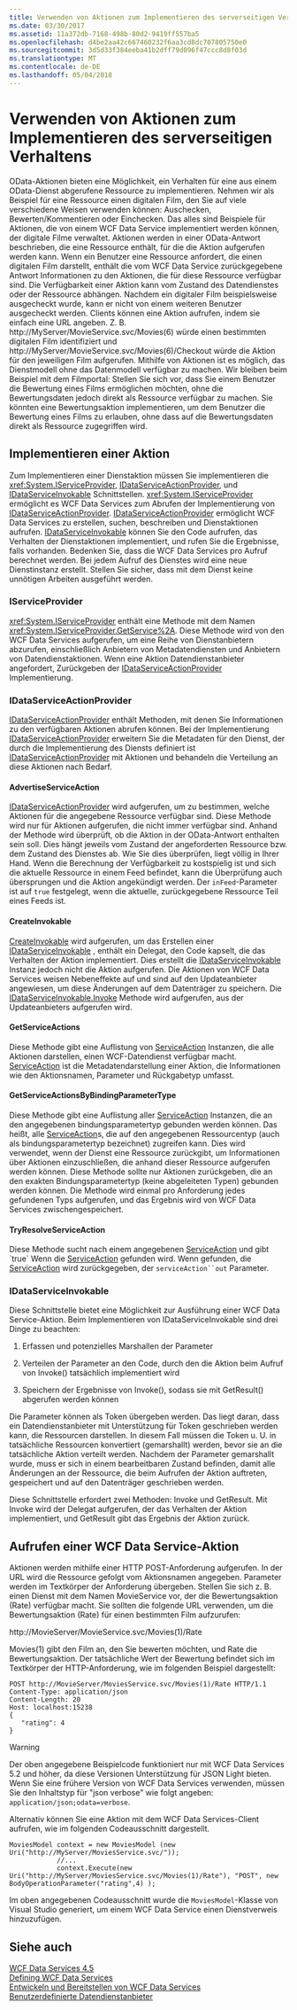 ```yaml
---
title: Verwenden von Aktionen zum Implementieren des serverseitigen Verhaltens
ms.date: 03/30/2017
ms.assetid: 11a372db-7168-498b-80d2-9419ff557ba5
ms.openlocfilehash: d4be2aa42c667460232f6aa3cd8dc707805750e0
ms.sourcegitcommit: 3d5d33f384eeba41b2dff79d096f47ccc8d8f03d
ms.translationtype: MT
ms.contentlocale: de-DE
ms.lasthandoff: 05/04/2018
---
```

# <a name="using-actions-to-implement-server-side-behavior"></a>Verwenden von Aktionen zum Implementieren des serverseitigen Verhaltens
OData-Aktionen bieten eine Möglichkeit, ein Verhalten für eine aus einem OData-Dienst abgerufene Ressource zu implementieren.  Nehmen wir als Beispiel für eine Ressource einen digitalen Film, den Sie auf viele verschiedene Weisen verwenden können: Auschecken, Bewerten/Kommentieren oder Einchecken. Das alles sind Beispiele für Aktionen, die von einem WCF Data Service implementiert werden können, der digitale Filme verwaltet. Aktionen werden in einer OData-Antwort beschrieben, die eine Ressource enthält, für die die Aktion aufgerufen werden kann. Wenn ein Benutzer eine Ressource anfordert, die einen digitalen Film darstellt, enthält die vom WCF Data Service zurückgegebene Antwort Informationen zu den Aktionen, die für diese Ressource verfügbar sind. Die Verfügbarkeit einer Aktion kann vom Zustand des Datendienstes oder der Ressource abhängen. Nachdem ein digitaler Film beispielsweise ausgecheckt wurde, kann er nicht von einem weiteren Benutzer ausgecheckt werden. Clients können eine Aktion aufrufen, indem sie einfach eine URL angeben. Z. B. http://MyServer/MovieService.svc/Movies(6) würde einen bestimmten digitalen Film identifiziert und http://MyServer/MovieService.svc/Movies(6)/Checkout würde die Aktion für den jeweiligen Film aufgerufen. Mithilfe von Aktionen ist es möglich, das Dienstmodell ohne das Datenmodell verfügbar zu machen. Wir bleiben beim Beispiel mit dem Filmportal: Stellen Sie sich vor, dass Sie einem Benutzer die Bewertung eines Films ermöglichen möchten, ohne die Bewertungsdaten jedoch direkt als Ressource verfügbar zu machen. Sie könnten eine Bewertungsaktion implementieren, um dem Benutzer die Bewertung eines Films zu erlauben, ohne dass auf die Bewertungsdaten direkt als Ressource zugegriffen wird.  
  
## <a name="implementing-an-action"></a>Implementieren einer Aktion  
 Zum Implementieren einer Dienstaktion müssen Sie implementieren die <xref:System.IServiceProvider>, [IDataServiceActionProvider](https://msdn.microsoft.com/library/system.data.services.providers.idataserviceactionprovider(v=vs.113).aspx), und [IDataServiceInvokable](https://msdn.microsoft.com/library/system.data.services.providers.idataserviceinvokable(v=vs.113).aspx) Schnittstellen. <xref:System.IServiceProvider> ermöglicht es WCF Data Services zum Abrufen der Implementierung von [IDataServiceActionProvider](https://msdn.microsoft.com/library/system.data.services.providers.idataserviceactionprovider(v=vs.113).aspx). [IDataServiceActionProvider](https://msdn.microsoft.com/library/system.data.services.providers.idataserviceactionprovider(v=vs.113).aspx) ermöglicht WCF Data Services zu erstellen, suchen, beschreiben und Dienstaktionen aufrufen. [IDataServiceInvokable](https://msdn.microsoft.com/library/system.data.services.providers.idataserviceinvokable(v=vs.113).aspx) können Sie den Code aufrufen, das Verhalten der Dienstaktionen implementiert, und rufen Sie die Ergebnisse, falls vorhanden. Bedenken Sie, dass die WCF Data Services pro Aufruf berechnet werden. Bei jedem Aufruf des Dienstes wird eine neue Dienstinstanz erstellt.  Stellen Sie sicher, dass mit dem Dienst keine unnötigen Arbeiten ausgeführt werden.  
  
### <a name="iserviceprovider"></a>IServiceProvider  
 <xref:System.IServiceProvider> enthält eine Methode mit dem Namen <xref:System.IServiceProvider.GetService%2A>. Diese Methode wird von den WCF Data Services aufgerufen, um eine Reihe von Dienstanbietern abzurufen, einschließlich Anbietern von Metadatendiensten und Anbietern von Datendienstaktionen. Wenn eine Aktion Datendienstanbieter angefordert, Zurückgeben der [IDataServiceActionProvider](https://msdn.microsoft.com/library/system.data.services.providers.idataserviceactionprovider(v=vs.113).aspx) Implementierung.  
  
### <a name="idataserviceactionprovider"></a>IDataServiceActionProvider  
 [IDataServiceActionProvider](https://msdn.microsoft.com/library/system.data.services.providers.idataserviceactionprovider(v=vs.113).aspx) enthält Methoden, mit denen Sie Informationen zu den verfügbaren Aktionen abrufen können. Bei der Implementierung [IDataServiceActionProvider](https://msdn.microsoft.com/library/system.data.services.providers.idataserviceactionprovider(v=vs.113).aspx) erweitern Sie die Metadaten für den Dienst, der durch die Implementierung des Diensts definiert ist [IDataServiceActionProvider](https://msdn.microsoft.com/library/system.data.services.providers.idataserviceactionprovider(v=vs.113).aspx) mit Aktionen und behandeln die Verteilung an diese Aktionen nach Bedarf.  
  
#### <a name="advertiseserviceaction"></a>AdvertiseServiceAction  
 [IDataServiceActionProvider](https://msdn.microsoft.com/library/system.data.services.providers.idataserviceactionprovider.advertiseserviceaction(v=vs.113).aspx) wird aufgerufen, um zu bestimmen, welche Aktionen für die angegebene Ressource verfügbar sind. Diese Methode wird nur für Aktionen aufgerufen, die nicht immer verfügbar sind. Anhand der Methode wird überprüft, ob die Aktion in der OData-Antwort enthalten sein soll. Dies hängt jeweils vom Zustand der angeforderten Ressource bzw. dem Zustand des Dienstes ab. Wie Sie dies überprüfen, liegt völlig in Ihrer Hand. Wenn die Berechnung der Verfügbarkeit zu kostspielig ist und sich die aktuelle Ressource in einem Feed befindet, kann die Überprüfung auch übersprungen und die Aktion angekündigt werden. Der `inFeed`-Parameter ist auf `true` festgelegt, wenn die aktuelle, zurückgegebene Ressource Teil eines Feeds ist.  
  
#### <a name="createinvokable"></a>CreateInvokable  
 [CreateInvokable](https://msdn.microsoft.com/library/system.data.services.providers.idataserviceactionprovider.createinvokable(v=vs.113).aspx) wird aufgerufen, um das Erstellen einer [IDataServiceInvokable](https://msdn.microsoft.com/library/system.data.services.providers.idataserviceinvokable(v=vs.113).aspx) , enthält ein Delegat, den Code kapselt, die das Verhalten der Aktion implementiert. Dies erstellt die [IDataServiceInvokable](https://msdn.microsoft.com/library/system.data.services.providers.idataserviceinvokable(v=vs.113).aspx) Instanz jedoch nicht die Aktion aufgerufen. Die Aktionen von WCF Data Services weisen Nebeneffekte auf und sind auf den Updateanbieter angewiesen, um diese Änderungen auf dem Datenträger zu speichern. Die [IDataServiceInvokable.Invoke](https://msdn.microsoft.com/library/system.data.services.providers.idataserviceinvokable.invoke(v=vs.113).aspx) Methode wird aufgerufen, aus der Updateanbieters aufgerufen wird.  
  
#### <a name="getserviceactions"></a>GetServiceActions  
 Diese Methode gibt eine Auflistung von [ServiceAction](https://msdn.microsoft.com/library/system.data.services.providers.serviceaction(v=vs.113).aspx) Instanzen, die alle Aktionen darstellen, einen WCF-Datendienst verfügbar macht. [ServiceAction](https://msdn.microsoft.com/library/system.data.services.providers.serviceaction(v=vs.113).aspx) ist die Metadatendarstellung einer Aktion, die Informationen wie den Aktionsnamen, Parameter und Rückgabetyp umfasst.  
  
#### <a name="getserviceactionsbybindingparametertype"></a>GetServiceActionsByBindingParameterType  
 Diese Methode gibt eine Auflistung aller [ServiceAction](https://msdn.microsoft.com/library/system.data.services.providers.serviceaction(v=vs.113).aspx) Instanzen, die an den angegebenen bindungsparametertyp gebunden werden können. Das heißt, alle [ServiceAction](https://msdn.microsoft.com/library/system.data.services.providers.serviceaction(v=vs.113).aspx)s, die auf den angegebenen Ressourcentyp (auch als bindungsparametertyp bezeichnet) zugreifen kann. Dies wird verwendet, wenn der Dienst eine Ressource zurückgibt, um Informationen über Aktionen einzuschließen, die anhand dieser Ressource aufgerufen werden können. Diese Methode sollte nur Aktionen zurückgeben, die an den exakten Bindungsparametertyp (keine abgeleiteten Typen) gebunden werden können. Die Methode wird einmal pro Anforderung jedes gefundenen Typs aufgerufen, und das Ergebnis wird von WCF Data Services zwischengespeichert.  
  
#### <a name="tryresolveserviceaction"></a>TryResolveServiceAction  
 Diese Methode sucht nach einem angegebenen [ServiceAction](https://msdn.microsoft.com/library/system.data.services.providers.serviceaction(v=vs.113).aspx) und gibt `true` Wenn die [ServiceAction](https://msdn.microsoft.com/library/system.data.services.providers.serviceaction(v=vs.113).aspx) gefunden wird. Wenn gefunden, die [ServiceAction](https://msdn.microsoft.com/library/system.data.services.providers.serviceaction(v=vs.113).aspx) wird zurückgegeben, der `serviceAction``out` Parameter.  
  
### <a name="idataserviceinvokable"></a>IDataServiceInvokable  
 Diese Schnittstelle bietet eine Möglichkeit zur Ausführung einer WCF Data Service-Aktion. Beim Implementieren von IDataServiceInvokable sind drei Dinge zu beachten:  
  
1.  Erfassen und potenzielles Marshallen der Parameter  
  
2.  Verteilen der Parameter an den Code, durch den die Aktion beim Aufruf von Invoke() tatsächlich implementiert wird  
  
3.  Speichern der Ergebnisse von Invoke(), sodass sie mit GetResult() abgerufen werden können  
  
 Die Parameter können als Token übergeben werden. Das liegt daran, dass ein Datendienstanbieter mit Unterstützung für Token geschrieben werden kann, die Ressourcen darstellen. In diesem Fall müssen die Token u. U. in tatsächliche Ressourcen konvertiert (gemarshallt) werden, bevor sie an die tatsächliche Aktion verteilt werden. Nachdem der Parameter gemarshallt wurde, muss er sich in einem bearbeitbaren Zustand befinden, damit alle Änderungen an der Ressource, die beim Aufrufen der Aktion auftreten, gespeichert und auf den Datenträger geschrieben werden.  
  
 Diese Schnittstelle erfordert zwei Methoden: Invoke und GetResult. Mit Invoke wird der Delegat aufgerufen, der das Verhalten der Aktion implementiert, und GetResult gibt das Ergebnis der Aktion zurück.  
  
## <a name="invoking-a-wcf-data-service-action"></a>Aufrufen einer WCF Data Service-Aktion  
 Aktionen werden mithilfe einer HTTP POST-Anforderung aufgerufen. In der URL wird die Ressource gefolgt vom Aktionsnamen angegeben. Parameter werden im Textkörper der Anforderung übergeben. Stellen Sie sich z. B. einen Dienst mit dem Namen MovieService vor, der die Bewertungsaktion (Rate) verfügbar macht. Sie sollten die folgende URL verwenden, um die Bewertungsaktion (Rate) für einen bestimmten Film aufzurufen:  
  
 http://MovieServer/MovieService.svc/Movies(1)/Rate  
  
 Movies(1) gibt den Film an, den Sie bewerten möchten, und Rate die Bewertungsaktion. Der tatsächliche Wert der Bewertung befindet sich im Textkörper der HTTP-Anforderung, wie im folgenden Beispiel dargestellt:  
  
```  
POST http://MovieServer/MoviesService.svc/Movies(1)/Rate HTTP/1.1   
Content-Type: application/json   
Content-Length: 20   
Host: localhost:15238  
{   
   "rating": 4   
}  
```  
  
> [!WARNING]
>  Der oben angegebene Beispielcode funktioniert nur mit WCF Data Services 5.2 und höher, da diese Versionen Unterstützung für JSON Light bieten. Wenn Sie eine frühere Version von WCF Data Services verwenden, müssen Sie den Inhaltstyp für "json verbose" wie folgt angeben: `application/json;odata=verbose`.  
  
 Alternativ können Sie eine Aktion mit dem WCF Data Services-Client aufrufen, wie im folgenden Codeausschnitt dargestellt.  
  
```  
MoviesModel context = new MoviesModel (new Uri("http://MyServer/MoviesService.svc/"));  
            //...  
            context.Execute(new Uri("http://MyServer/MoviesService.svc/Movies(1)/Rate"), "POST", new BodyOperationParameter("rating",4) );           
```  
  
 Im oben angegebenen Codeausschnitt wurde die `MoviesModel`-Klasse von Visual Studio generiert, um einem WCF Data Service einen Dienstverweis hinzuzufügen.  
  
## <a name="see-also"></a>Siehe auch  
 [WCF Data Services 4.5](../../../../docs/framework/data/wcf/index.md)  
 [Defining WCF Data Services](../../../../docs/framework/data/wcf/defining-wcf-data-services.md)  
 [Entwickeln und Bereitstellen von WCF Data Services](../../../../docs/framework/data/wcf/developing-and-deploying-wcf-data-services.md)  
 [Benutzerdefinierte Datendienstanbieter](../../../../docs/framework/data/wcf/custom-data-service-providers-wcf-data-services.md)
